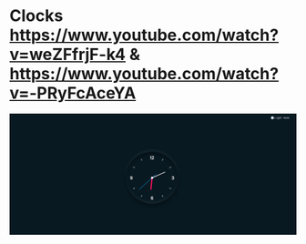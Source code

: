 # Clocks https://www.youtube.com/watch?v=weZFfrjF-k4 & https://www.youtube.com/watch?v=-PRyFcAceYA
<p align="center">
  <img src="preview.png" alt="preview del proyecto" width="600">
</p>